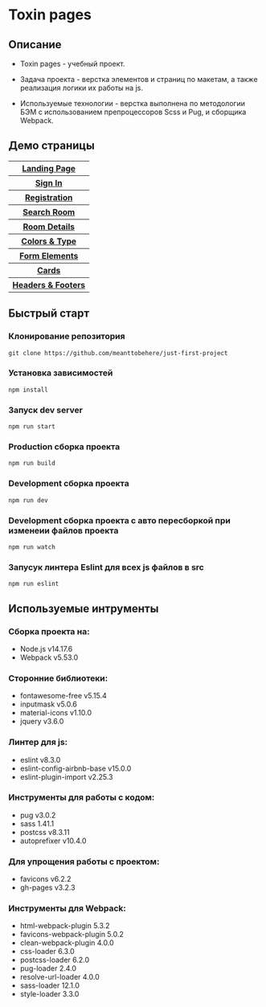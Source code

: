 # Toxin pages

## Описание

- Toxin pages - учебный проект.

- Задача проекта - верстка элементов и страниц по макетам, а также реализация логики их работы на js.

- Используемые технологии - верстка выполнена по методологии БЭМ с использованием препроцессоров Scss и Pug, и сборщика Webpack.

## Демо страницы

<table>
    <tr><th><a href='https://meanttobehere.github.io/toxinpages/main.html' target='_blank'>Landing Page</a></th></tr>
    <tr><th><a href='https://meanttobehere.github.io/toxinpages/login.html' target='_blank'>Sign In</a></th></tr>
    <tr><th><a href='https://meanttobehere.github.io/toxinpages/signup.html' target='_blank'>Registration</a></th></tr>
    <tr><th><a href='https://meanttobehere.github.io/toxinpages/search-page.html' target='_blank'>Search Room</a></th></tr>
    <tr><th><a href='https://meanttobehere.github.io/toxinpages/room.html' target='_blank'>Room Details</a></th></tr>
    <tr><th><a href='https://meanttobehere.github.io/toxinpages/colors-type.html' target='_blank'>Colors & Type</a></th></tr>
    <tr><th><a href='https://meanttobehere.github.io/toxinpages/form-elements.html' target='_blank'>Form Elements</a></th></tr>
    <tr><th><a href='https://meanttobehere.github.io/toxinpages/cards.html' target='_blank'>Cards</a></th></tr>
    <tr><th><a href='https://meanttobehere.github.io/toxinpages/headers-footers.html' target='_blank'>Headers & Footers</a></th></tr>
</table>

## Быстрый старт 

### Клонирование репозитория

```
git clone https://github.com/meanttobehere/just-first-project
```

### Установка зависимостей

```
npm install
```

### Запуск dev server

```
npm run start 
```

### Production сборка проекта

```
npm run build
```

### Development сборка проекта

```
npm run dev
```

### Development сборка проекта с авто пересборкой при изменеии файлов проекта

```
npm run watch
```

### Запусук линтера Eslint для всех js файлов в src

```
npm run eslint
```

## Используемые интрументы

### Сборка проекта на:

- Node.js v14.17.6
- Webpack v5.53.0

### Сторонние библиотеки:

- fontawesome-free v5.15.4
- inputmask v5.0.6
- material-icons v1.10.0
- jquery v3.6.0

### Линтер для js:

- eslint v8.3.0
- eslint-config-airbnb-base v15.0.0
- eslint-plugin-import v2.25.3

### Инструменты для работы с кодом:
- pug v3.0.2
- sass 1.41.1
- postcss v8.3.11
- autoprefixer v10.4.0

### Для упрощения работы с проектом:

- favicons v6.2.2
- gh-pages v3.2.3

### Инструменты для Webpack:

- html-webpack-plugin 5.3.2
- favicons-webpack-plugin 5.0.2
- clean-webpack-plugin 4.0.0
- css-loader 6.3.0
- postcss-loader 6.2.0
- pug-loader 2.4.0
- resolve-url-loader 4.0.0
- sass-loader 12.1.0
- style-loader 3.3.0